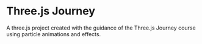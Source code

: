 # Three.js Journey

A three.js project created with the guidance of the Three.js Journey course using particle animations and effects.
